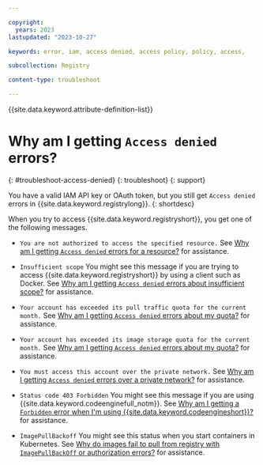 ```yaml
---

copyright:
  years: 2023
lastupdated: "2023-10-27"

keywords: error, iam, access denied, access policy, policy, access,

subcollection: Registry

content-type: troubleshoot

---
```


{{site.data.keyword.attribute-definition-list}}

# Why am I getting `Access denied` errors?
{: #troubleshoot-access-denied}
{: troubleshoot}
{: support}

You have a valid IAM API key or OAuth token, but you still get `Access denied` errors in {{site.data.keyword.registrylong}}.
{: shortdesc}

When you try to access {{site.data.keyword.registryshort}}, you get one of the following messages.

- `You are not authorized to access the specified resource.`
    See [Why am I getting `Access denied` errors for a resource?](/docs/Registry?topic=Registry-troubleshoot-resource) for assistance.

- `Insufficient scope`
    You might see this message if you are trying to access {{site.data.keyword.registryshort}} by using a client such as Docker. See [Why am I getting `Access denied` errors about insufficient scope?](/docs/Registry?topic=Registry-troubleshoot-scope) for assistance.

- `Your account has exceeded its pull traffic quota for the current month.`
    See [Why am I getting `Access denied` errors about my quota?](/docs/Registry?topic=Registry-troubleshoot-quota) for assistance.

- `Your account has exceeded its image storage quota for the current month.`
    See [Why am I getting `Access denied` errors about my quota?](/docs/Registry?topic=Registry-troubleshoot-quota) for assistance.

- `You must access this account over the private network.`
    See [Why am I getting `Access denied` errors over a private network?](/docs/Registry?topic=Registry-troubleshoot-private) for assistance.

- `Status code 403 Forbidden`
    You might see this message if you are using {{site.data.keyword.codeenginefull_notm}}. See [Why am I getting a `Forbidden` error when I'm using {{site.data.keyword.codeengineshort}}?](/docs/Registry?topic=Registry-troubleshoot-forbidden-ce) for assistance.

- `ImagePullBackoff`
    You might see this status when you start containers in Kubernetes. See [Why do images fail to pull from registry with `ImagePullBackOff` or authorization errors?](/docs/Registry?topic=Registry-ts-app-image-pull) for assistance.
